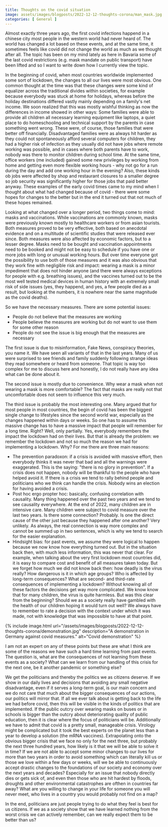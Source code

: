 ```yaml
---
title: Thoughts on the covid situation
image: assets/images/blogposts/2022-12-12-thoughts-corona/man_mask.jpg
categories: [ General ]
---
```


Almost exactly three years ago, the first covid infections happend in a chinese city most people in the western world had never heard of. The world has changed a lot based on these events, and at the same time, it sometimes feels like covid did not change the world as much as we thought after all. The topic has been on my mind lately as here in Bavaria some of the last covid restrictions (e.g. mask mandate on public transport) have been lifted and so I want to write down how I currently view the topic.

In the beginning of covid, when most countries worldwide implemented some sort of lockdown, the changes to all our lives were most obvious. One common thought at the time was that these changes were some kind of equalizer across the traditional divides within societies, for example because everybody was stuck at home for holidays, whereas before the holiday destinations differed vastly mainly depending on a family's net income.
We soon realized that this was mostly wishful thinking as now the differences in income showed in other ways: Some families were able to provide all children all necessary learning equipment like laptops, a quiet place to do homeschooling and technical support by the parents in case something went wrong. These were, of course, those families that were better off financially. Disadvantaged families were as always hit harder as they could not spontaneously afford several computers for children, they had a higher risk of infection as they usually did not have jobs where remote working was possible, and in cases where both parents have to work, nobody was there to monitor children during school time.
At the same time, office workers (me included) gained some new privileges by working from home and getting even more flexible working hours - why not go for a run during the day and add one working hour in the evening? Also, these kinds ob jobs were affected by shop and restaurant closures to a smaller degree so job security was significantly higher for those jobs that paid better anyway.
These examples of the early covid times came to my mind when I thought about what had changed because of covid - there were some hopes for changes to the better but in the end it turned out that not much of these hopes remained.

Looking at what changed over a longer period, two things come to mind: masks and vaccinations. While vaccinations are commonly known, masks were previously known mostly to healthcare workers or from asian tourists. Both measures proved to be very effective, both based on anecdotal evidence and on a multitude of scientific studies that were released ever since. Both measures were also affected by economic factors, but to a lesser degree. Masks need to be bought and vaccination appointments need to be booked and might not be easy to schedule if you have one or more jobs with long or unusual working hours. But over time everyone got the possibility to use both of those measures and it was also obvious that they work fine with negligible risk and impact: wearing a mask is a minor impediment that does not hinder anyone (and there were always exceptions for people with e.g. breathing issues), and the vaccines turned out to be the most well tested medical devices in human history with an extremely small risk of side issues (yes, they happend, and yes, a few people died as a result, but looking at the numbers, it is nowhere near the same magnitude as the covid deaths).

So we have the necessary measures. There are some potential issues:
- People do not believe that the measures are working
- People believe the measures are working but do not want to use them for some other reason
- People do not see the issue is big enough that the measures are necessary

The first issue is due to misinformation, Fake News, conspiracy theories, you name it. We have seen all variants of that in the last years. Many of us were surprised to see friends and family suddenly following strange ideas they read somewhere or heard from someone. That topic is way too complex for me to discuss here and honestly, I do not really have any idea what can be done about it.

The second issue is mostly due to convenience. Why wear a mask when not wearing a mask is more comfortable? The fact that masks are really not that uncomfortable does not seem to influence this very much.

The third issue is probably the most interesting one. Many argued that for most people in most countries, the begin of covid has been the biggest single change to lifestyles since the second world war, especially as the changes happened within days or weeks. So one has to assume this massive change has to have a massive impact that people will remember for a long time. Right?
Well, only partially. Yes, everybody remembers the impact the lockdown had on their lives. But that is already the problem: we remember the lockdown and not so much the reason we had for implementing a lockdown. Why? For me there are three main reasons:
- The prevention paradoxon: if a crisis is avoided with massive effort, then everybody thinks it was never that bad and all the warnings were exaggerated. This is the saying: "there is no glory in prevention". If a crisis does not happen, nobody will be thankful to the people who have helped avoid it. If there is a crisis we tend to rally behind people and politicians who we think can handle the crisis. Nobody wins an election for having avoided a crisis.
- Post hoc ergo propter hoc: basically, confusing correlation with causality. Many thing happened over the past two years and we tend to see causality everywhere. At the end of 2022, many children are in intensive care. Many children were subject to covid measure over the last two years. Is there some connection? Probably. Is one the direct cause of the other just because they happened after one another? Very unlikely. As always, the real connection is way more complex and cannot be summed up in two sentences, which is why we tend to search for the easier explanation.
- Hindsight bias: for past events, we assume they were logical to happen because we now know how everything turned out. But in the situation back then, with much less information, this was never that clear. For example, when talking about the very first lockdown most countries did, it is easy to compare cost and benefit of all measures taken today. But we forget how much we did not know back then: how deadly is the virus really? How dangerous is it in which age groups? Who is affected by long-term consequences? What are second- and third-rate consequences of implementing a lockdown? Without knowing all of these factors the decisions get way more complicated. We know know that for many children, the virus is quite harmless. But was this clear from the beginning? Should we as a society really have gambled with the health of our children hoping it would turn out well? We always have to remember to rate a decision with the context under which it was made, not with knowledge that was impossible to have at that point.

{% include image.html
    url="/assets/images/blogposts/2022-12-12-thoughts-corona/demonstration.jpg"
    description="A demonstration in Germany against covid measures."
    alt="Covid demonstration" %}

I am not an expert on any of these points but these are what I think are some of the reasons we have such a hard time learning from past events. The question is, what are the consequences of not learning from these events as a society? What can we learn from our handling of this crisis for the next one, be it another pandemic or something else?

We get the politicians and thereby the politics we as citizens deserve. If we show in our daily lives and decisions that avoiding any small negative disadvantage, even if it serves a long-term goal, is our main concern and we do not care that much about the bigger consequences of our actions, our politics will mirror that. If all we ever talk about is getting back to the life we had before covid, then this will be visible in the kinds of politics that are implemented. If the public outcry over wearing masks on buses or in schools is bigger than the outcry about deteriorating quality of public education, then it is clear where the focus of politicians will be.
Additionally we have to admit that covid is a pretty small, manageable crisis. Virology might be complicated but it took the best experts on the planet less than a year to develop a solution (the mRNA vaccines). Extrapolating onto the obvious bigger crisis that we face no only for the next three, but probably the next three hundred years, how likely is it that we will be able to solve it in time? If we are not able to accept some minor changes to our lives for more than two years in order to avoid something which can literally kill us or those we love within a few days or weeks, will we be able to continuously accept drastic changes to the foundations of our society and economy over the next years and decades? Especially for an issue that nobody directly dies or gets sick of, and even then those who are hit hardest by floods, droughts and other environmental catastrophes are ofthen in countries far away? What are you willing to change in your life for someone you will never meet, who lives in a country you would probably not find on a map?

In the end, politicians are just people trying to do what they feel is best for us citizens. If we as a society show that we have learned nothing from the worst crisis we can actively remember, can we really expect them to be better than us?